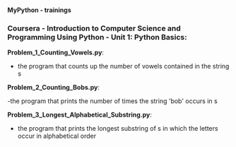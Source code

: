 #### MyPython - trainings

### Coursera - Introduction to Computer Science and Programming Using Python - Unit 1: Python Basics:

**Problem_1_Counting_Vowels.py**: 

- the program that counts up the number of vowels contained in the string s

**Problem_2_Counting_Bobs.py**:

-the program that prints the number of times the string 'bob' occurs in s

**Problem_3_Longest_Alphabetical_Substring.py**:

- the program that prints the longest substring of s in which the letters occur in alphabetical order
